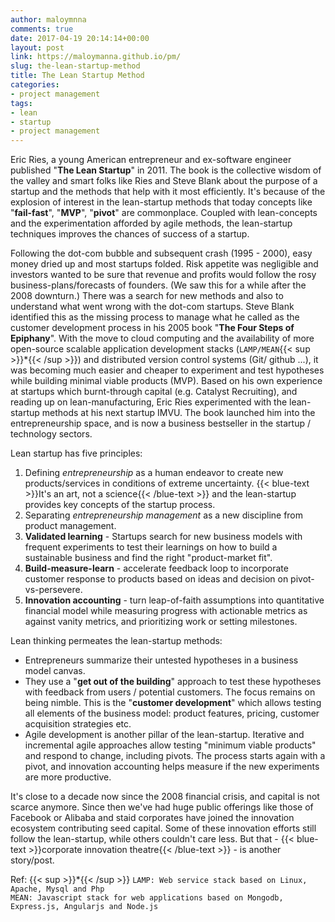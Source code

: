 ```yaml
---
author: maloymnna
comments: true
date: 2017-04-19 20:14:14+00:00
layout: post
link: https://maloymanna.github.io/pm/
slug: the-lean-startup-method
title: The Lean Startup Method
categories:
- project management
tags:
- lean
- startup
- project management
---
```


Eric Ries, a young American entrepreneur and ex-software engineer published "**The Lean Startup**" in 2011. The book is the collective wisdom of the valley and smart folks like Ries and Steve Blank about the purpose of a startup and the methods that help with it most efficiently. It's because of the explosion of interest in the lean-startup methods that today concepts like "**fail-fast**", "**MVP**", "**pivot**" are commonplace. Coupled with lean-concepts and the experimentation afforded by agile methods, the lean-startup techniques improves the chances of success of a startup.

Following the dot-com bubble and subsequent crash (1995 - 2000), easy money dried up and most startups folded. Risk appetite was negligible and investors wanted to be sure that revenue and profits would follow the rosy business-plans/forecasts of founders. (We saw this for a while after the 2008 downturn.) There was a search for new methods and also to understand what went wrong with the dot-com startups. Steve Blank identified this as the missing process to manage what he called as the customer development process in his 2005 book "**The Four Steps of Epiphany**". With the move to cloud computing and the availability of more open-source scalable application development stacks (`LAMP/MEAN`{{< sup >}}*{{< /sup >}}) and distributed version control systems (Git/ github ...), it was becoming much easier and cheaper to experiment and test hypotheses while building minimal viable products (MVP). Based on his own experience at startups which burnt-through capital (e.g. Catalyst Recruiting), and reading up on lean-manufacturing, Eric Ries experimented with the lean-startup methods at his next startup IMVU. The book launched him into the entrepreneurship space, and is now a business bestseller in the startup / technology sectors.  

Lean startup has five principles:

1. Defining _entrepreneurship_ as a human endeavor to create new products/services in conditions of extreme uncertainty. {{< blue-text >}}It's an art, not a science{{< /blue-text >}} and the lean-startup provides key concepts of the startup process.
2. Separating _entrepreneurship management_ as a new discipline from product management.
3. **Validated learning** - Startups search for new business models with frequent experiments to test their learnings on how to build a sustainable business and find the right "product-market fit".
4. **Build-measure-learn** - accelerate feedback loop to incorporate customer response to products based on ideas and decision on pivot-vs-persevere.
5. **Innovation accounting** - turn leap-of-faith assumptions into quantitative financial model while measuring progress with actionable metrics as against vanity metrics, and prioritizing work or setting milestones.

Lean thinking permeates the lean-startup methods:

- Entrepreneurs summarize their untested hypotheses in a business model canvas.
- They use a "**get out of the building**" approach to test these hypotheses with feedback from users / potential customers. The focus remains on being nimble. This is the "**customer development**" which allows testing all elements of the business model: product features, pricing, customer acquisition strategies etc. 
- Agile development is another pillar of the lean-startup. Iterative and incremental agile approaches allow testing "minimum viable products" and respond to change, including pivots. The process starts again with a pivot, and innovation accounting helps measure if the new experiments are more productive. 

It's close to a decade now since the 2008 financial crisis, and capital is not scarce anymore. Since then we've had huge public offerings like those of Facebook or Alibaba and staid corporates have joined the innovation ecosystem contributing seed capital. Some of these innovation efforts still follow the lean-startup, while others couldn't care less. But that - {{< blue-text >}}corporate innovation theatre{{< /blue-text >}} -  is another story/post.  
  



Ref: {{< sup >}}*{{< /sup >}} `LAMP: Web service stack based on Linux, Apache, Mysql and Php`  
`MEAN: Javascript stack for web applications based on Mongodb, Express.js, Angularjs and Node.js`
